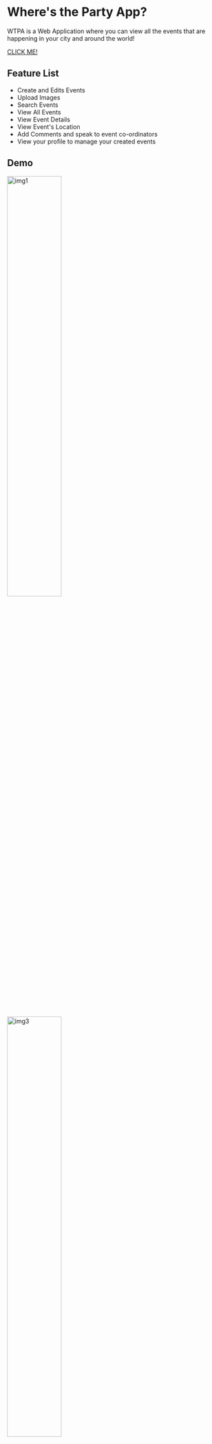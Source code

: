 # Where's the Party App?

<!-- ![icon](https://i.imgur.com/8iUzrPc.png) -->

WTPA is a Web Application where you can view all the events that are happening in your city and around the world! 

[CLICK ME!](https://wheresthepartyapp.herokuapp.com/)

## Feature List

- Create and Edits Events
- Upload Images
- Search Events
- View All Events
- View Event Details
- View Event's Location
- Add Comments and speak to event co-ordinators
- View your profile to manage your created events


## Demo

<img src="https://i.imgur.com/AXVHvhD.png" alt="img1" width="50%"/>
<img src="https://user-images.githubusercontent.com/7240924/126803967-55401e90-aca4-4245-abc9-81457c2ec5f1.gif" alt="img3" width="50%"/>
<img src="https://i.imgur.com/eevQPFb.png" alt="img2" width="50%"/>

## Tech!

- Html
- Javascript
- Materialize CSS
- Django
- Python
- Amazon S3 Storage
- Google Maps API
- PostgreSQL
- Heroku

## Getting Started
- Make an account and browse the site!
- https://wheresthepartyapp.herokuapp.com/

### Running the app locally
- python manage.py runserver

### Meet the Team
- [Chris @countchrisdo](https://github.com/countchrisdo)
- [Andy @sunsetdee](https://github.com/sunsetdee)
- [Jeremy @jhotz2112](https://github.com/jhotz2112)

### What's next for WTPA?
- ~~Google Maps Api~~
- ~~Search Bar~~
- ~~User Authentication~~
- ~~User Profile~~
- Search by Region
- Users can check in/out
- Users can edit their profile
- Users can click stars to rate events
- Sorting by by different criteria


